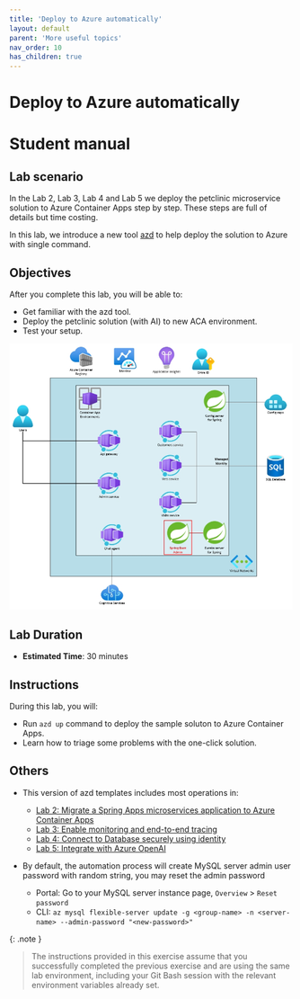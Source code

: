 ```yaml
---
title: 'Deploy to Azure automatically'
layout: default
parent: 'More useful topics'
nav_order: 10
has_children: true
---
```


# Deploy to Azure automatically

# Student manual

## Lab scenario

In the Lab 2, Lab 3, Lab 4 and Lab 5 we deploy the petclinic microservice solution to Azure Container Apps step by step.
These steps are full of details but time costing.

In this lab, we introduce a new tool [azd](https://learn.microsoft.com/en-us/azure/developer/azure-developer-cli/) to help deploy the solution to Azure with single command.

## Objectives

After you complete this lab, you will be able to:

- Get familiar with the azd tool.
- Deploy the petclinic solution (with AI) to new ACA environment.
- Test your setup.

![lab 6 overview](../../images/acalab6.png)

## Lab Duration

- **Estimated Time**: 30 minutes

## Instructions

During this lab, you will:

- Run `azd up` command to deploy the sample soluton to Azure Container Apps.
- Learn how to triage some problems with the one-click solution.

## Others

   - This version of azd templates includes most operations in:
      - [Lab 2: Migrate a Spring Apps microservices application to Azure Container Apps](https://azure-samples.github.io/java-microservices-aca-lab/docs/02_lab_migrate/02_openlab_setup_aca.html)
      - [Lab 3: Enable monitoring and end-to-end tracing](https://azure-samples.github.io/java-microservices-aca-lab/docs/03_lab_monitor/03_openlab_monitoring_aca.html)
      - [Lab 4: Connect to Database securely using identity](https://azure-samples.github.io/java-microservices-aca-lab/docs/04_lab_secrets/04_openlab_secrets_aca.html)
      - [Lab 5: Integrate with Azure OpenAI](https://azure-samples.github.io/java-microservices-aca-lab/docs/05_lab_openai/05_openlab_openai_aca.html)

   - By default, the automation process will create MySQL server admin user password with random string, you may reset the admin password
      - Portal: Go to your MySQL server instance page, `Overview` > `Reset password`
      - CLI: `az mysql flexible-server update -g <group-name> -n <server-name> --admin-password "<new-password>"`

{: .note }
> The instructions provided in this exercise assume that you successfully completed the previous exercise and are using the same lab environment, including your Git Bash session with the relevant environment variables already set.
